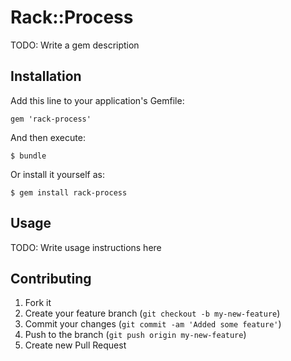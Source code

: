 # Rack::Process

TODO: Write a gem description

## Installation

Add this line to your application's Gemfile:

    gem 'rack-process'

And then execute:

    $ bundle

Or install it yourself as:

    $ gem install rack-process

## Usage

TODO: Write usage instructions here

## Contributing

1. Fork it
2. Create your feature branch (`git checkout -b my-new-feature`)
3. Commit your changes (`git commit -am 'Added some feature'`)
4. Push to the branch (`git push origin my-new-feature`)
5. Create new Pull Request
